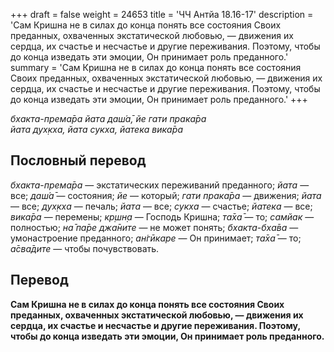 +++
draft = false
weight = 24653
title = 'ЧЧ Антйа 18.16-17'
description = 'Сам Кришна не в силах до конца понять все состояния Своих преданных, охваченных экстатической любовью, — движения их сердца, их счастье и несчастье и другие переживания. Поэтому, чтобы до конца изведать эти эмоции, Он принимает роль преданного.'
summary = 'Сам Кришна не в силах до конца понять все состояния Своих преданных, охваченных экстатической любовью, — движения их сердца, их счастье и несчастье и другие переживания. Поэтому, чтобы до конца изведать эти эмоции, Он принимает роль преданного.'
+++

_бхакта-према̄ра йата даш́а̄, йе гати прака̄ра  
йата дух̣кха, йата сукха, йатека вика̄ра_

## Пословный перевод

_бхакта_\-_према̄ра_ — экстатических переживаний преданного; _йата_ — все; _даш́а̄_ — состояния; _йе_ — который; _гати_ _прака̄ра_ — движения; _йата_ — все; _дух̣кха_ — печаль; _йата_ — все; _сукха_ — счастье; _йатека_ — все; _вика̄ра_ — перемены; _кр̣шн̣а_ — Господь Кришна; _та̄ха̄_ — то; _самйак_ — полностью; _на̄_ _па̄ре_ _джа̄ните_ — не может понять; _бхакта_\-_бха̄ва_ — умонастроение преданного; _ан̇гӣкаре_ — Он принимает; _та̄ха̄_ — то; _а̄сва̄дите_ — чтобы почувствовать.

## Перевод

**Сам Кришна не в силах до конца понять все состояния Своих преданных, охваченных экстатической любовью, — движения их сердца, их счастье и несчастье и другие переживания. Поэтому, чтобы до конца изведать эти эмоции, Он принимает роль преданного.**
